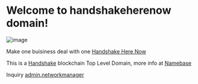 # Welcome to handshakeherenow domain!

![image](https://user-images.githubusercontent.com/37987346/90468026-9cbc3700-e0e3-11ea-9e02-186030f9e4ce.png)

Make one buisiness deal with one [Handshake Here Now](http://hns.handshakeherenow/)

This is a [Handshake](https://handshake.org/) blockchain Top Level Domain, more info at [Namebase](https://namebase.io/)

Inquiry [admin.networkmanager](http://admin.networkmanager)
